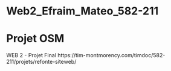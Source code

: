 # Web2_Efraim_Mateo_582-211
<h1>Projet OSM</h1>
WEB 2 - Projet Final https://tim-montmorency.com/timdoc/582-211/projets/refonte-siteweb/
